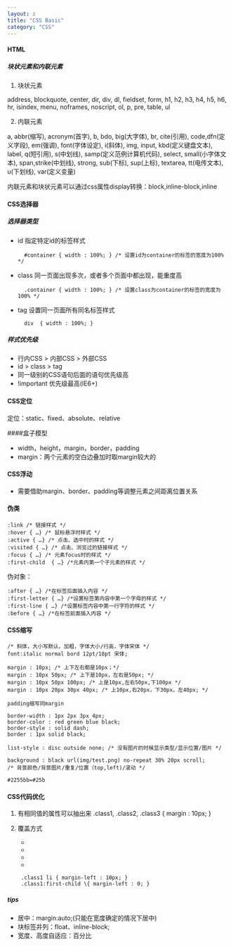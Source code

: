 ```yaml
---
layout: z
title: "CSS Basic"
category: "CSS"
---
```




#### HTML

##### 块状元素和内联元素
1. 块状元素


address,
blockquote,
center, 
dir, 
div,
dl,
fieldset,
form,
h1, 
h2,
h3,
h4,
h5,
h6,
hr, 
isindex, 
menu,
noframes,
noscript,
ol,
p,
pre,
table,
ul


2. 内联元素


a, 
abbr(缩写),
acronym(首字),
b,
bdo,
big(大字体),
br,
cite(引用),
code,dfn(定义字段),
em(强调),
font(字体设定),
i(斜体),
img,
input,
kbd(定义键盘文本),
label,
q(短引用),
s(中划线),
samp(定义范例计算机代码),
select,
small(小字体文本),
span,strike(中划线),
strong, 
sub(下标),
sup(上标),
textarea,
tt(电传文本),
u(下划线),
var(定义变量)

内联元素和块状元素可以通过css属性display转换：block,inline-block,inline


#### CSS选择器

##### 选择器类型



- id 指定特定id的标签样式


        #container { width : 100%; } /* 设置id为container的标签的宽度为100% */
    


- class 同一页面出现多次，或者多个页面中都出现，能重度高


        .container { width : 100%; } /* 设置class为container的标签的宽度为100% */
    


- tag 设置同一页面所有同名标签样式


        div  { width : 100%; }
    

##### 样式优先级


- 行内CSS > 内部CSS > 外部CSS
- id > class > tag
- 同一级别的CSS语句后面的语句优先级高
- !important 优先级最高(IE6+)


####  CSS定位


定位：static、fixed、absolute、relative


####盒子模型


- width，height，margin，border，padding
- margin：两个元素的空白边叠加时取margin较大的


#### CSS浮动
- 需要借助margin、border、padding等调整元素之间距离位置关系



#### 伪类

    :link /* 链接样式 */
    :hover { …} /* 鼠标悬浮时样式 */
    :active { …} /* 点击、选中时的样式 */
    :visited { …} /* 点击、浏览过的链接样式 */
    :focus { …} /* 元素focus时的样式 */
    :first-child  { …} /*元素内第一个子元素的样式 */
    
伪对象：

    :after { …} /*在标签后面插入内容 */
    :first-letter { …} /*设置标签第内容中第一个字母的样式 */
    :first-line { …} /*设置标签内容中第一行字符的样式 */
    :before { …} /*在标签前面插入内容 */


#### CSS缩写

    /* 斜体，大小写默认，加粗，字体大小/行高，字体宋体 */
    font:italic normal bord 12pt/18pt 宋体;

    margin : 10px; /* 上下左右都是10px；*/
    margin : 10px 50px; /* 上下是10px，左右是50px; */
    margin : 10px 50px 100px; /* 上是10px,左右50px,下100px */
    margin : 10px 20px 30px 40px; /* 上10px,右20px，下30px，左40px; */

    padding缩写同margin

    border-width : 1px 2px 3px 4px;
    border-color : red green blue black;
    border-style : solid dash;
    border : 1px solid black;

    list-style : disc outside none; /* 没有图片的时候显示类型/显示位置/图片 */
    
    background : black url(img/test.png) no-repeat 30% 20px scroll;
    /* 背景颜色/背景图片/重复/位置（top,left)/滚动 */

    #2255bb=#25b


#### CSS代码优化

1. 有相同值的属性可以抽出来
        .class1,
        .class2,
        .class3 {
            margin : 10px;
        }



2. 覆盖方式
        <div class=“class1”>
            <ul>
                <li></li>
                <li></li>
                <li></li>
                <li></li>
            </ul>
        </div>


        .class1 li { margin-left : 10px; }
        .class1:first-child \{ margin-left : 0; }
        





##### tips


- 居中：margin:auto;(只能在宽度确定的情况下居中)
- 块标签并列：float、inline-block;
- 宽度、高度自适应：百分比


